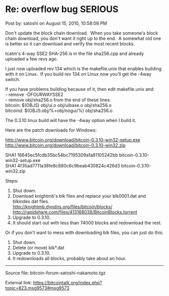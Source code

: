 # Re: overflow bug SERIOUS

Post by: satoshi on August 15, 2010, 10:58:08 PM

Don't update the block chain download. &nbsp;When you take someone's block chain download, you don't want it right up to the end. &nbsp;A somewhat old one is better so it can download and verify the most recent blocks.

tcatm's 4-way SSE2 SHA-256 is in the file sha256.cpp and already uploaded a few revs ago.

I just now uploaded rev 134 which is the makefile.unix that enables building with it on Linux. &nbsp;If you build rev 134 on Linux now you'll get the -4way switch.

If you have problems building because of it, then edit makefile.unix and:<br>
\- remove -DFOURWAYSSE2<br>
\- remove obj/sha256.o from the end of these lines:<br>
bitcoin: $(OBJS) obj/ui.o obj/uibase.o obj/sha256.o<br>
bitcoind: $(OBJS:obj/%=obj/nogui/%) obj/sha256.o

The 0.3.10 linux build will have the -4way option when I build it.

Here are the patch downloads for Windows:

http://www.bitcoin.org/download/bitcoin-0.3.10-win32-setup.exe <br>
http://www.bitcoin.org/download/bitcoin-0.3.10-win32.zip

SHA1 16645ec5fcdb35bc54bc7195309a1a81105242bb bitcoin-0.3.10-win32-setup.exe<br>
SHA1 4f35ad7711a38fe8c880c6c9beab430824c426d3 bitcoin-0.3.10-win32.zip

Steps:<br>
1) Shut down.<br>
2) Download knightmb's blk files and replace your blk0001.dat and blkindex.dat files.<br>
http://knightmb.dyndns.org/files/bitcoin/blocks/ <br>
http://rapidshare.com/files/413168038/BitcoinBlocks.torrent <br>
3) Upgrade to 0.3.10.<br>
4) It should start out with less than 74000 blocks and redownload the rest.

Or if you don't want to mess with downloading blk files, you can just do this:

1) Shut down.<br>
2) Delete (or move) blk\*.dat<br>
3) Upgrade to 0.3.10.<br>
4) It redownloads all blocks, probably take about an hour.

---

Source file: bitcoin-forum-satoshi-nakamoto.tgz

External link: https://bitcointalk.org/index.php?topic=823.msg9573#msg9573

